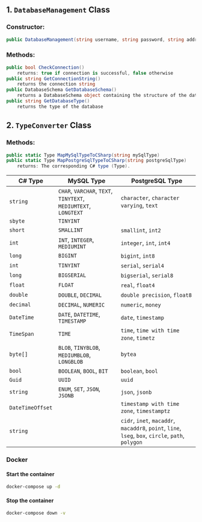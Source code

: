 ﻿## 1. `DatabaseManagement` Class

### Constructor:

```csharp
public DatabaseManagement(string username, string password, string address, string port, string databaseName, string databaseType)
```

### Methods:

```csharp
public bool CheckConnection()
	returns: true if connection is successful, false otherwise
public string GetConnectionString()
	returns the connection string
public DatabaseSchema GetDatabaseSchema()
	returns a DatabaseSchema object containing the structure of the database.
public string GetDatabaseType()
	returns the type of the database
```

## 2. `TypeConverter` Class

### Methods:

```csharp
public static Type MapMySqlTypeToCSharp(string mySqlType)
public static Type MapPostgreSqlTypeToCSharp(string postgreSqlType)
	returns: The corresponding C# type (Type).
```

| C# Type          | MySQL Type                                                      | PostgreSQL Type                                                                                    |
| ---------------- | --------------------------------------------------------------- | -------------------------------------------------------------------------------------------------- |
| `string`         | `CHAR`, `VARCHAR`, `TEXT`, `TINYTEXT`, `MEDIUMTEXT`, `LONGTEXT` | `character`, `character varying`, `text`                                                           |
| `sbyte`          | `TINYINT`                                                       |                                                                                                    |
| `short`          | `SMALLINT`                                                      | `smallint`, `int2`                                                                                 |
| `int`            | `INT`, `INTEGER`, `MEDIUMINT`                                   | `integer`, `int`, `int4`                                                                           |
| `long`           | `BIGINT`                                                        | `bigint`, `int8`                                                                                   |
| `int`            | `TINYINT`                                                       | `serial`, `serial4`                                                                                |
| `long`           | `BIGSERIAL`                                                     | `bigserial`, `serial8`                                                                             |
| `float`          | `FLOAT`                                                         | `real`, `float4`                                                                                   |
| `double`         | `DOUBLE`, `DECIMAL`                                             | `double precision`, `float8`                                                                       |
| `decimal`        | `DECIMAL`, `NUMERIC`                                            | `numeric`, `money`                                                                                 |
| `DateTime`       | `DATE`, `DATETIME`, `TIMESTAMP`                                 | `date`, `timestamp`                                                                                |
| `TimeSpan`       | `TIME`                                                          | `time`, `time with time zone`, `timetz`                                                            |
| `byte[]`         | `BLOB`, `TINYBLOB`, `MEDIUMBLOB`, `LONGBLOB`                    | `bytea`                                                                                            |
| `bool`           | `BOOLEAN`, `BOOL`, `BIT`                                        | `boolean`, `bool`                                                                                  |
| `Guid`           | `UUID`                                                          | `uuid`                                                                                             |
| `string`         | `ENUM`, `SET`, `JSON`, `JSONB`                                  | `json`, `jsonb`                                                                                    |
| `DateTimeOffset` |                                                                 | `timestamp with time zone`, `timestamptz`                                                          |
| `string`         |                                                                 | `cidr`, `inet`, `macaddr`, `macaddr8`, `point`, `line`, `lseg`, `box`, `circle`, `path`, `polygon` |

### Docker

#### Start the container

```bash
docker-compose up -d
```

#### Stop the container

```bash
docker-compose down -v
```
